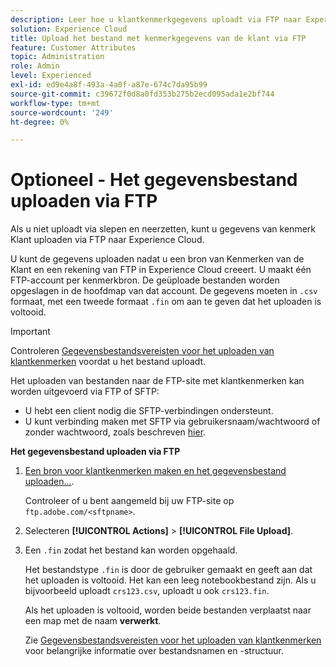 ```yaml
---
description: Leer hoe u klantkenmerkgegevens uploadt via FTP naar Experience Cloud.
solution: Experience Cloud
title: Upload het bestand met kenmerkgegevens van de klant via FTP
feature: Customer Attributes
topic: Administration
role: Admin
level: Experienced
exl-id: ed9e4a8f-493a-4a0f-a87e-674c7da95b99
source-git-commit: c39672f0d8a0fd353b275b2ecd095ada1e2bf744
workflow-type: tm+mt
source-wordcount: '249'
ht-degree: 0%

---
```


# Optioneel - Het gegevensbestand uploaden via FTP

Als u niet uploadt via slepen en neerzetten, kunt u gegevens van kenmerk Klant uploaden via FTP naar Experience Cloud.

U kunt de gegevens uploaden nadat u een bron van Kenmerken van de Klant en een rekening van FTP in Experience Cloud creeert. U maakt één FTP-account per kenmerkbron. De geüploade bestanden worden opgeslagen in de hoofdmap van dat account. De gegevens moeten in `.csv` formaat, met een tweede formaat `.fin` om aan te geven dat het uploaden is voltooid.

>[!IMPORTANT]
>
>Controleren [Gegevensbestandsvereisten voor het uploaden van klantkenmerken](crs-data-file.md) voordat u het bestand uploadt.

Het uploaden van bestanden naar de FTP-site met klantkenmerken kan worden uitgevoerd via FTP of SFTP:

* U hebt een client nodig die SFTP-verbindingen ondersteunt.
* U kunt verbinding maken met SFTP via gebruikersnaam/wachtwoord of zonder wachtwoord, zoals beschreven [hier](https://experienceleague.adobe.com/docs/analytics/export/ftp-and-sftp/secure-file-transfer-protocol/ftp-sftp-cert-auth.html).

**Het gegevensbestand uploaden via FTP**

1. [Een bron voor klantkenmerken maken en het gegevensbestand uploaden...](t-crs-usecase.md).

   Controleer of u bent aangemeld bij uw FTP-site op `ftp.adobe.com/<sftpname>`.

1. Selecteren **[!UICONTROL Actions]** > **[!UICONTROL File Upload]**.

1. Een `.fin` zodat het bestand kan worden opgehaald.

   Het bestandstype `.fin` is door de gebruiker gemaakt en geeft aan dat het uploaden is voltooid. Het kan een leeg notebookbestand zijn. Als u bijvoorbeeld uploadt `crs123.csv`, uploadt u ook `crs123.fin`.

   Als het uploaden is voltooid, worden beide bestanden verplaatst naar een map met de naam **verwerkt**.

   Zie [Gegevensbestandsvereisten voor het uploaden van klantkenmerken](crs-data-file.md) voor belangrijke informatie over bestandsnamen en -structuur.

